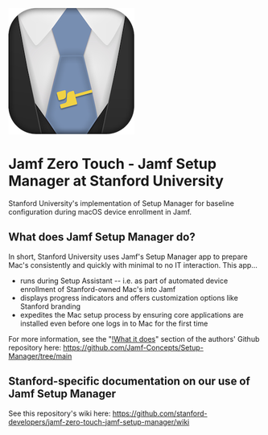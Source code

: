 ![Setup Manager Icon](https://github.com/Jamf-Concepts/Setup-Manager/blob/main/Images/SetupManager250.png)

# Jamf Zero Touch - Jamf Setup Manager at Stanford University
Stanford University's implementation of Setup Manager for baseline configuration during macOS device enrollment in Jamf.

## What does Jamf Setup Manager do?
In short, Stanford University uses Jamf's Setup Manager app to prepare Mac's consistently and quickly with minimal to no IT interaction. This app...
* runs during Setup Assistant -- i.e. as part of automated device enrollment of Stanford-owned Mac's into Jamf
* displays progress indicators and offers customization options like Stanford branding
* expedites the Mac setup process by ensuring core applications are installed even before one logs in to Mac for the first time

For more information, see the "[!What it does](https://github.com/Jamf-Concepts/Setup-Manager/tree/main?tab=readme-ov-file#what-it-does)" section of the authors' Github repository here: https://github.com/Jamf-Concepts/Setup-Manager/tree/main

## Stanford-specific documentation on our use of Jamf Setup Manager
See this repository's wiki here: https://github.com/stanford-developers/jamf-zero-touch-jamf-setup-manager/wiki
